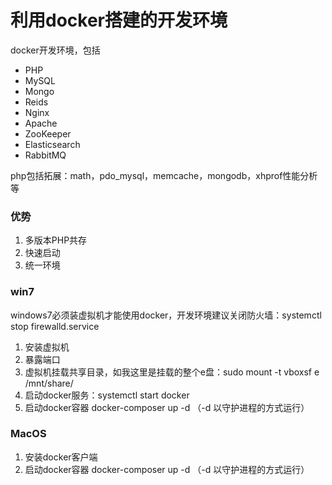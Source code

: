 # 利用docker搭建的开发环境
docker开发环境，包括
- PHP
- MySQL
- Mongo
- Reids
- Nginx
- Apache
- ZooKeeper
- Elasticsearch
- RabbitMQ

php包括拓展：math，pdo_mysql，memcache，mongodb，xhprof性能分析等

### 优势
1. 多版本PHP共存
2. 快速启动
3. 统一环境

### win7
windows7必须装虚拟机才能使用docker，开发环境建议关闭防火墙：systemctl stop firewalld.service 
1. 安装虚拟机
2. 暴露端口
3. 虚拟机挂载共享目录，如我这里是挂载的整个e盘：sudo mount -t vboxsf e /mnt/share/ 
4. 启动docker服务：systemctl start docker
5. 启动docker容器 docker-composer up -d （-d 以守护进程的方式运行）

### MacOS
1. 安装docker客户端
2. 启动docker容器 docker-composer up -d （-d 以守护进程的方式运行）
